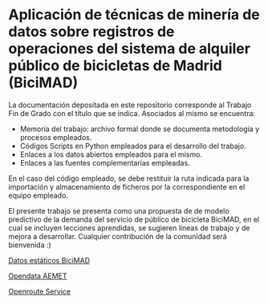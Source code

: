 # Aplicación de técnicas de minería de datos sobre registros de operaciones del sistema de alquiler público de bicicletas de Madrid (BiciMAD)
La documentación depositada en este repositorio corresponde al Trabajo Fin de Grado con el título que se indica. Asociados al mismo se encuentra:
  - Memoria del trabajo: archivo formal donde se documenta metodología y procesos empleados.
  - Códigos Scripts en Python empleados para el desarrollo del trabajo.
  - Enlaces a los datos abiertos empleados para el mismo.
  - Enlaces a las fuentes complementarias empleadas.
  
  En el caso del código empleado, se debe restituir la ruta indicada para la importación y almacenamiento de ficheros por la correspondiente en el equipo empleado.
  
  El presente trabajo se presenta como una propuesta de de modelo predictivo de la demanda del servicio de público de bicicleta BiciMAD, en el cual se incluyen lecciones aprendidas, se sugieren líneas de trabajo y de mejora a desarrollar. Cualquier contribución de la comunidad será bienvenida :)


[Datos estáticos BiciMAD](https://opendata.emtmadrid.es/Datos-estaticos/Datos-generales-(1))

[Opendata AEMET](https://opendata.aemet.es/centrodedescargas/inicio)

[Openroute Service](https://openrouteservice.org/)

